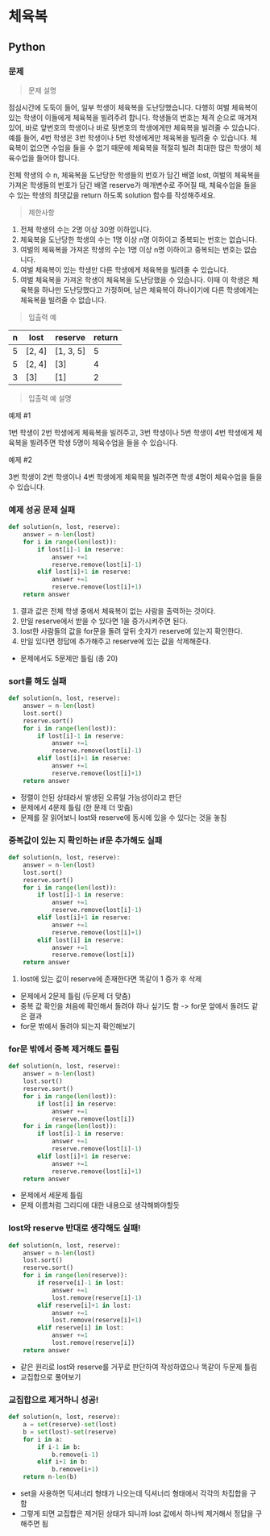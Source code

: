 # 체육복
## Python
### 문제
> 문제 설명

점심시간에 도둑이 들어, 일부 학생이 체육복을 도난당했습니다. 다행히 여벌 체육복이 있는 학생이 이들에게 체육복을 빌려주려 합니다. 학생들의 번호는 체격 순으로 매겨져 있어, 바로 앞번호의 학생이나 바로 뒷번호의 학생에게만 체육복을 빌려줄 수 있습니다. 예를 들어, 4번 학생은 3번 학생이나 5번 학생에게만 체육복을 빌려줄 수 있습니다. 체육복이 없으면 수업을 들을 수 없기 때문에 체육복을 적절히 빌려 최대한 많은 학생이 체육수업을 들어야 합니다.

전체 학생의 수 n, 체육복을 도난당한 학생들의 번호가 담긴 배열 lost, 여벌의 체육복을 가져온 학생들의 번호가 담긴 배열 reserve가 매개변수로 주어질 때, 체육수업을 들을 수 있는 학생의 최댓값을 return 하도록 solution 함수를 작성해주세요.

>제한사항

1. 전체 학생의 수는 2명 이상 30명 이하입니다.
2. 체육복을 도난당한 학생의 수는 1명 이상 n명 이하이고 중복되는 번호는 없습니다.
3. 여벌의 체육복을 가져온 학생의 수는 1명 이상 n명 이하이고 중복되는 번호는 없습니다.
4. 여벌 체육복이 있는 학생만 다른 학생에게 체육복을 빌려줄 수 있습니다.
5. 여벌 체육복을 가져온 학생이 체육복을 도난당했을 수 있습니다. 이때 이 학생은 체육복을 하나만 도난당했다고 가정하며, 남은 체육복이 하나이기에 다른 학생에게는 체육복을 빌려줄 수 없습니다.

> 입출력 예

|n	|lost	|reserve	|return
|--|----|-------|------
|5	|[2, 4]	|[1, 3, 5]	|5
|5	|[2, 4]	|[3]	|4
|3	|[3]	|[1]	|2

> 입출력 예 설명

예제 #1

1번 학생이 2번 학생에게 체육복을 빌려주고, 3번 학생이나 5번 학생이 4번 학생에게 체육복을 빌려주면 학생 5명이 체육수업을 들을 수 있습니다.

예제 #2

3번 학생이 2번 학생이나 4번 학생에게 체육복을 빌려주면 학생 4명이 체육수업을 들을 수 있습니다.

### 예제 성공 문제 실패
```python
def solution(n, lost, reserve):
    answer = n-len(lost)
    for i in range(len(lost)):
        if lost[i]-1 in reserve:
            answer +=1
            reserve.remove(lost[i]-1)
        elif lost[i]+1 in reserve:
            answer +=1
            reserve.remove(lost[i]+1)
    return answer
```
1. 결과 값은 전체 학생 중에서 체육복이 없는 사람을 출력하는 것이다.
2. 만일 reserve에서 받을 수 있다면 1을 증가시켜주면 된다.
3. lost한 사람들의 값을 for문을 돌려 앞뒤 숫자가 reserve에 있는지 확인한다.
4. 만일 있다면 정답에 추가해주고 reserve에 있는 값을 삭제해준다.

- 문제에서도 5문제만 틀림 (총 20)

### sort를 해도 실패
```python
def solution(n, lost, reserve):
    answer = n-len(lost)
    lost.sort()
    reserve.sort()
    for i in range(len(lost)):
        if lost[i]-1 in reserve:
            answer +=1
            reserve.remove(lost[i]-1)
        elif lost[i]+1 in reserve:
            answer +=1
            reserve.remove(lost[i]+1)
    return answer
```
- 정렬이 안된 상태라서 발생된 오류일 가능성이라고 판단
- 문제에서 4문제 틀림 (한 문제 더 맞춤)
- 문제를 잘 읽어보니 lost와 reserve에 동시에 있을 수 있다는 것을 놓침

### 중복값이 있는 지 확인하는 if문 추가해도 실패
```python
def solution(n, lost, reserve):
    answer = n-len(lost)
    lost.sort()
    reserve.sort()
    for i in range(len(lost)):
        if lost[i]-1 in reserve:
            answer +=1
            reserve.remove(lost[i]-1)
        elif lost[i]+1 in reserve:
            answer +=1
            reserve.remove(lost[i]+1)
        elif lost[i] in reserve:
            answer +=1
            reserve.remove(lost[i])
    return answer
```
1. lost에 있는 값이 reserve에 존재한다면 똑같이 1 증가 후 삭제
- 문제에서 2문제 틀림 (두문제 더 맞춤)
- 중복 값 확인을 처음에 확인해서 돌려야 하나 싶기도 함 -> for문 앞에서 돌려도 같은 결과
- for문 밖에서 돌려야 되는지 확인해보기

### for문 밖에서 중복 제거해도 틀림
```python
def solution(n, lost, reserve):
    answer = n-len(lost)
    lost.sort()
    reserve.sort()
    for i in range(len(lost)):
        if lost[i] in reserve:
            answer +=1
            reserve.remove(lost[i])
    for i in range(len(lost)):
        if lost[i]-1 in reserve:
            answer +=1
            reserve.remove(lost[i]-1)
        elif lost[i]+1 in reserve:
            answer +=1
            reserve.remove(lost[i]+1)
    return answer
```
- 문제에서 세문제 틀림
- 문제 이름처럼 그리디에 대한 내용으로 생각해봐야할듯

### lost와 reserve 반대로 생각해도 실패!
```python
def solution(n, lost, reserve):
    answer = n-len(lost)
    lost.sort()
    reserve.sort()
    for i in range(len(reserve)):
        if reserve[i]-1 in lost:
            answer +=1
            lost.remove(reserve[i]-1)
        elif reserve[i]+1 in lost:
            answer +=1
            lost.remove(reserve[i]+1)
        elif reserve[i] in lost:
            answer +=1
            lost.remove(reserve[i])
    return answer
```
- 같은 원리로 lost와 reserve를 거꾸로 판단하여 작성하였으나 똑같이 두문제 틀림
- 교집합으로 풀어보기

### 교집합으로 제거하니 성공!
```python
def solution(n, lost, reserve):
    a = set(reserve)-set(lost)
    b = set(lost)-set(reserve)
    for i in a:
        if i-1 in b:
            b.remove(i-1)
        elif i+1 in b:
            b.remove(i+1)
    return n-len(b)
```
- set을 사용하면 딕셔너리 형태가 나오는데 딕셔너리 형태에서 각각의 차집합을 구함
- 그렇게 되면 교집합은 제거된 상태가 되니까 lost 값에서 하나씩 제거해서 정답을 구해주면 됨

